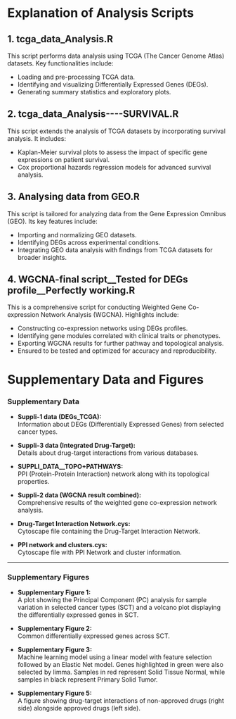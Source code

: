 # Explanation of Analysis Scripts

## 1. **tcga_data_Analysis.R**
This script performs data analysis using TCGA (The Cancer Genome Atlas) datasets. Key functionalities include:  
- Loading and pre-processing TCGA data.  
- Identifying and visualizing Differentially Expressed Genes (DEGs).  
- Generating summary statistics and exploratory plots.  

## 2. **tcga_data_Analysis----SURVIVAL.R**
This script extends the analysis of TCGA datasets by incorporating survival analysis. It includes:  
- Kaplan-Meier survival plots to assess the impact of specific gene expressions on patient survival.  
- Cox proportional hazards regression models for advanced survival analysis.  

## 3. **Analysing data from GEO.R**
This script is tailored for analyzing data from the Gene Expression Omnibus (GEO). Its key features include:  
- Importing and normalizing GEO datasets.  
- Identifying DEGs across experimental conditions.  
- Integrating GEO data analysis with findings from TCGA datasets for broader insights.  

## 4. **WGCNA-final script__Tested for DEGs profile__Perfectly working.R**
This is a comprehensive script for conducting Weighted Gene Co-expression Network Analysis (WGCNA). Highlights include:  
- Constructing co-expression networks using DEGs profiles.  
- Identifying gene modules correlated with clinical traits or phenotypes.  
- Exporting WGCNA results for further pathway and topological analysis.  
- Ensured to be tested and optimized for accuracy and reproducibility.  

# Supplementary Data and Figures

### Supplementary Data
- **Suppli-1 data (DEGs_TCGA):**  
  Information about DEGs (Differentially Expressed Genes) from selected cancer types.

- **Suppli-3 data (Integrated Drug-Target):**  
  Details about drug-target interactions from various databases.

- **SUPPLI_DATA__TOPO+PATHWAYS:**  
  PPI (Protein-Protein Interaction) network along with its topological properties.

- **Suppli-2 data (WGCNA result combined):**  
  Comprehensive results of the weighted gene co-expression network analysis.

- **Drug-Target Interaction Network.cys:**  
  Cytoscape file containing the Drug-Target Interaction Network.

- **PPI network and clusters.cys:**  
  Cytoscape file with PPI Network and cluster information.

---

### Supplementary Figures
- **Supplementary Figure 1:**  
  A plot showing the Principal Component (PC) analysis for sample variation in selected cancer types (SCT) and a volcano plot displaying the differentially expressed genes in SCT.

- **Supplementary Figure 2:**  
  Common differentially expressed genes across SCT.

- **Supplementary Figure 3:**  
  Machine learning model using a linear model with feature selection followed by an Elastic Net model. Genes highlighted in green were also selected by limma. Samples in red represent Solid Tissue Normal, while samples in black represent Primary Solid Tumor.

- **Supplementary Figure 5:**  
  A figure showing drug-target interactions of non-approved drugs (right side) alongside approved drugs (left side).
